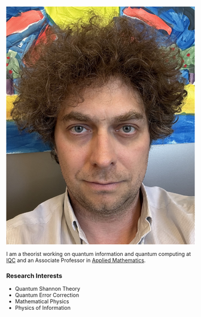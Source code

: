 
![Profile Picture](GSBS-Self.jpeg)


I am a theorist working on quantum information and quantum computing at [IQC](https://uwaterloo.ca/institute-for-quantum-computing) and an Associate Professor in [Applied Mathematics](https://uwaterloo.ca/applied-mathematics/).




### Research Interests
- Quantum Shannon Theory
- Quantum Error Correction
- Mathematical Physics
- Physics of Information

